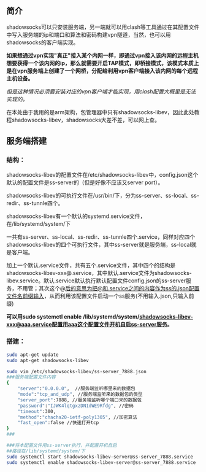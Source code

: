 ## 简介

shadowsocks可以只安装服务端，另一端就可以用clash等工具通过在其配置文件中写入服务端的ip和端口和算法和密码构建vpn隧道，当然，也可以用shadowsocks的客户端实现。

**如果想通过vpn实现"真正"接入某个内网一样，即通过vpn接入该内网的远程主机想要获得一个该内网的ip，那么就需要开启TAP模式，即桥接模式，该模式本质上是在vpn服务端上创建了一个网桥，分配给利用vpn客户端接入该内网的每个远程主机设备。**

*但是这种情况必须要安装对应的vpn客户端才能实现，用clash配置大概里是无法实现的。*

在本处由于我用的是arm架构，包管理器中只有shadowsocks-libev，因此此处教程shadowsocks-libev，shadowsocks大差不差，可以网上查。

## 服务端搭建

### 结构：

shadowsocks-libev的配置文件在/etc/shadowsocks-libev中，config.json这个默认的配置文件是ss-server的（但是好像不应该又server port）。

shadowsocks-libev的可执行文件在/usr/bin/下，分为ss-server、ss-local、ss-redir、ss-tunnle四个。

shadowsocks-libev有一个默认的systemd.service文件，在/lib/systemd/system/下

一共有ss-server、ss-local、ss-redir、ss-tunnle四个.service，同样对应四个shadowsocks-libev的四个可执行文件，其中ss-server就是服务端，ss-local就是客户端。

加上一个默认.service文件，共有五个.service文件，其中四个的结构是shadowsocks-libev-xxx@.service，其中默认.service文件为shadowsocks-libev.service。默认.service默认执行默认配置文件config.json的ss-server服务，不用管；其次这个@后的意思为把@和.service之间的内容作为ss的.json配置文件名前缀输入，从而利用该配置文件启动一个ss服务(不用输入.json,只输入前缀)

**可以用sudo systemctl enable /lib/systemd/system/shadowsocks-libev-xxx@aaa.service配置用aaa这个配置文件开机自启ss-server服务。**

### 搭建：

```bash
sudo apt-get update
sudo apt-get shadowsocks-libev

sudo vim /etc/shadowsocks-libev/ss-server_7888.json
###服务端配置文件内容
{
    "server":"0.0.0.0",  //服务端监听哪里来的数据包
    "mode":"tcp_and_udp", //服务端监听来的数据包的类型
    "server_port":7888, //服务端监听哪个端口来的数据包
    "password":"IJWK4lqtgxzDN1dWE9Rfdg", //密码
    "timeout":300,
    "method":"chacha20-ietf-poly1305", //加密算法
    "fast_open":false //快速打开tcp
}
###

###将本配置文件用ss-server执行，并配置开机自启
##路径在/lib/systemd/system/下
sudo systemctl start shadowsocks-libev-server@ss-server_7888.service
sudo systemctl enable shadowsocks-libev-server@ss-server_7888.service
```

